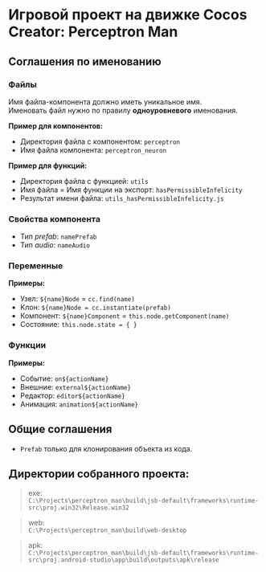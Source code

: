 # Игровой проект на движке Cocos Creator: Perceptron Man

## Соглашения по именованию
### Файлы
Имя файла-компонента должно иметь уникальное имя.  
Именовать файл нужно по правилу **одноуровневого** именования.

**Пример для компонентов:**
* Директория файла с компонентом: `perceptron`
* Имя файла компонента: `perceptron_neuron`

**Пример для функций:**
* Директория файла с функцией: `utils`
* Имя файла = Имя функции на экспорт: `hasPermissibleInfelicity`
* Результат имени файла: `utils_hasPermissibleInfelicity.js`

### Свойства компонента
* Тип *prefab*: `namePrefab`
* Тип *audio*: `nameAudio`

### Переменные
**Примеры:**
* Узел: `${name}Node` = `cc.find(name)`
* Клон: `${name}Node = cc.instantiate(prefab)`
* Компонент: `${name}Component` = `this.node.getComponent(name)`
* Состояние: `this.node.state = { }`

### Функции
**Примеры:**
* Событие: `on${actionName}`
* Внешние: `external${actionName}`
* Редактор: `editor${actionName}`
* Анимация: `animation${actionName}`

## Общие соглашения
* `Prefab` только для клонирования объекта из кода.

## Директории собранного проекта:
> exe:  
`C:\Projects\perceptron_man\build\jsb-default\frameworks\runtime-src\proj.win32\Release.win32`

> web:  
`C:\Projects\perceptron_man\build\web-desktop`

> apk:  
`C:\Projects\perceptron_man\build\jsb-default\frameworks\runtime-src\proj.android-studio\app\build\outputs\apk\release`
